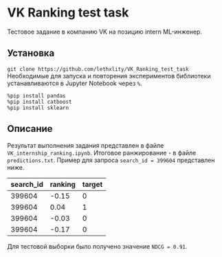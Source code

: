 # VK Ranking test task
Тестовое задание в компанию VK на позицию intern ML-инженер.
## Установка
```git clone https://github.com/lethxlity/VK_Ranking_test_task```\
Необходимые для запуска и повторения экспериментов библиотеки устанавливаются в Jupyter Notebook через ```%```.
```
%pip install pandas
%pip install catboost
%pip install sklearn
```
## Описание
Результат выполнения задания представлен в файле ```VK_internship_ranking.ipynb```. Итоговое ранжирование - в файле ```predictions.txt```. Пример для запроса ```search_id = 399604``` представлен ниже.

| search_id |  ranking  | target   |
|:----------|:----------|:---------|
| 399604    | -0.15     | 0 |
| 399604    | 0.04      | 1 |
| 399604    | -0.03     | 0 |
| 399604    | -0.17     | 0 |

Для тестовой выборки было получено значение ```NDCG = 0.91```.

